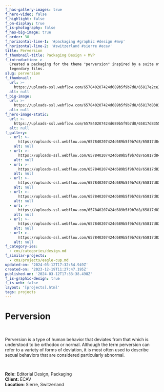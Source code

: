 ```yaml
---
f_has-gallery-images: true
f_hero-video: false
f_highlight: false
f_on-display: true
f_is-photography: false
f_has-big-image: true
f_order: 30
f_horizontal-line-1: '#packaging #graphic #design #mvp'
f_horizontal-line-2: '#switzerland #sierre #ecav'
title: Perversion
f_thumbnail-title: Packaging Design + MVP
f_introduction: >-
  Created a packaging for the theme "perversion" inspired by a suite of
  legendary films.
slug: perversion
f_thumbnail:
  url: >-
    https://uploads-ssl.webflow.com/657840207424d689b5f9b7d8/65817e2ce103950e58134cc4_thumbnail.jpg
  alt: null
f_big-image:
  url: >-
    https://uploads-ssl.webflow.com/657840207424d689b5f9b7d8/65817d838164247f7305fe0e_img_perversion_03.jpg
  alt: null
f_hero-image-static:
  url: >-
    https://uploads-ssl.webflow.com/657840207424d689b5f9b7d8/65817d83555f4fef9cb89dc8_img_perversion_05.jpg
  alt: null
f_gallery:
  - url: >-
      https://uploads-ssl.webflow.com/657840207424d689b5f9b7d8/65817d843a5087c1f3ae53b4_img_perversion_01.jpg
    alt: null
  - url: >-
      https://uploads-ssl.webflow.com/657840207424d689b5f9b7d8/65817d8481322879a8de9836_img_perversion_02.jpg
    alt: null
  - url: >-
      https://uploads-ssl.webflow.com/657840207424d689b5f9b7d8/65817d838164247f7305fe0e_img_perversion_03.jpg
    alt: null
  - url: >-
      https://uploads-ssl.webflow.com/657840207424d689b5f9b7d8/65817d835f11a0fdf5f2ac0e_img_perversion_04.jpg
    alt: null
  - url: >-
      https://uploads-ssl.webflow.com/657840207424d689b5f9b7d8/65817d83555f4fef9cb89dc8_img_perversion_05.jpg
    alt: null
  - url: >-
      https://uploads-ssl.webflow.com/657840207424d689b5f9b7d8/65817d83a70717a189f413e3_img_perversion_06.jpg
    alt: null
  - url: >-
      https://uploads-ssl.webflow.com/657840207424d689b5f9b7d8/65817d8311e4fef2ec1a3e95_img_perversion_07.jpg
    alt: null
  - url: >-
      https://uploads-ssl.webflow.com/657840207424d689b5f9b7d8/65817d83d6fa664b7de215d1_img_perversion_08.jpg
    alt: null
f_category-ies:
  - cms/categories/design.md
f_similar-projects:
  - cms/projects/eagle-cup.md
updated-on: '2024-03-12T17:32:54.949Z'
created-on: '2023-12-19T11:27:47.195Z'
published-on: '2024-03-12T17:33:38.498Z'
f_is-graphic-design: true
f_is-web: false
layout: '[projects].html'
tags: projects
---
```


Perversion
==========

‍

Perversion is a type of human behavior that deviates from that which is understood to be orthodox or normal. Although the term perversion can refer to a variety of forms of deviation, it is most often used to describe sexual behaviors that are considered particularly abnormal.

‍

**Role:** Editorial Design, Packaging  
**Client:** ECAV  
**Location:** Sierre, Switzerland
